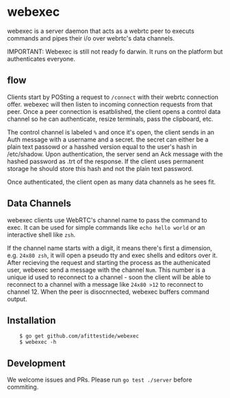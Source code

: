 # webexec


webexec is a server daemon that acts as a webrtc peer to executs commands
and pipes their i/o over webrtc's data channels.

IMPORTANT: Webexec is still not ready fo darwin. It runs on the platform but
authenticates everyone. 

## flow

Clients start by POSting a request to `/connect` with their webrtc connection
offer. webexec will then listen to incoming connection requests from that peer.
Once a peer connection is esatblished, the client opens a control data
channel so he can authenticate, resize terminals, pass the clipboard, etc.

The control channel is labeled `%` and once it's open, the client sends in 
an Auth message with a username and a secret. the secret can either be a plain
text passowd or a hasshed version equal to the user's hash in /etc/shadow.
Upon authentication, the server send an Ack message with the hashed password
as .trt of the response. If the client uses permanent storage he should 
store this hash and not the plain text password.

Once authenticated, the client open as many data channels as he sees fit.

## Data Channels

webexec clients use WebRTC's channel name to pass the command to exec.
It can be used for simple commands like `echo hello world` or an interactive
shell like `zsh`. 

If the channel name starts with a digit, it means there's first a
dimension, e.g. `24x80 zsh`, it will open a pseudo tty and exec
shells and editors over it.
After recieving the request and starting the process as the authenicated user,
webexec send a message with the channel `Num`. This number is a unique id 
used to reconnect to a channel - soon the client will be able to reconnect 
to a channel with a message like `24x80 >12` to reconnect to channel 12. 
When the peer is disocnnected, webexec buffers command output.

Installation
------------

```console
    $ go get github.com/afittestide/webexec
    $ webexec -h

```

Development
-----------

We welcome issues and PRs. Please run `go test ./server` before
commiting.
